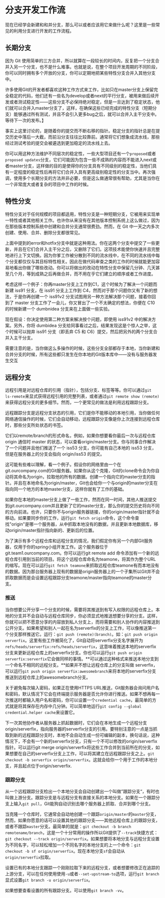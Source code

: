 # 分支开发工作流

现在已经学会新建和和并分支，那么可以或者应该用它来做什么呢？这里是一些常见的利用分支进行开发的工作流程。

## 长期分支

因为 Git 使用简单的三方合并，所以就算在一段较长的时间内，反复把一个分支合并入另一个分支，也不是什么难事。也就是说，在整个项目开发周期的不同阶段，你可以同时拥有多个开放的分支，你可以定期地把某些特性分支合并入其他分支中。

许多使用Git的开发者都喜欢这种工作方式来工作，比如只在master分支上保留完全稳定的代码，他们还有一些名为develop或者next的平行分支，被用来做后续开发或者测试稳定性——这些分支不必保持绝对稳定，但是一旦达到了稳定状态，他们就可以合并入master分支了，这样，在确保这些已经完成的特性分支（短期分支）能够通过所有测试，并且不会引入更多bug之后，就可以合并入主干分支中。等待下一次的发布。】

事实上这里讨论的，是随着你的提交而不断右移的指针。稳定分支的指针总是在提交历史中落后一大截，而前沿分支往往比较靠前。通常将它们想象成流水线，那些经过测试考验的提交会被遴选到更加稳定的流水线上去。

你可以用这种方法维护不同层次的稳定性，一些大型项目还有一个`proposed`或者`proposed updates`分支，它们可能因为包含一些不成熟的内容而不能进入next或者master分支，这样做的目的是使得你的分支具有不同级别的稳定性，当他们具有一定程度的稳定性后再将它们合并入具有更高级别稳定性的分支当中。再次强调，使用多个长期分支的方法并非必要，但是这么做通常很有帮助，尤其是当你在一个非常庞大或者复杂的项目中工作的时候。

## 特性分支

特性分支对于任何规模的项目都适用，特性分支是一种短期分支，它被用来实现单一特性或者其他相关工作。也许你从来没有在其他版本控制系统上这么做过，因为在那些版本控制系统中创建和合并分支通常很费劲。然而，在 Git 中一天之内多次创建、使用、合并、删除分支都很常见。

上面中提到的error和hotfix分支中就是这种用法。你在这两个分支中提交了一些更新，并且在它们合并入主干分之后，又删除了它们。这项技术能使你快速并且完整地进行上下文切换。因为你爹工作被分散到不同的流水线中，在不同的流水线中每个分支都仅仅与其目标特性相关。因此在做代码审查之类的工作的时候就能更加容易地看出你做了哪些改动。你可以将做出的改动在特性分支中保留几分钟、几天甚至几个月，等到成熟之后再做合并，而不用在乎它们建立的顺序或者工作进度。

考虑这样一个例子：你再master分支上工作到C1，这个时候为了解决一个问题而新建 iss91 分支，在 iss91 分支上工作到 C4，然而对于那个问题你又有了新的想法，于是你再创建一个 iss91v2 分支试图用另一种方法解决那个问题，接着你回到了 master 分支工作了一会儿，你又冒出了一个不太确定的想法，你便在 C10 的时候新建一个 dumbnidea 分支来在上面做一些实验。

现在假设：你决定使用第二种方案来解决按个问题，即使用 iss91v2 中的解决方案。另外，你将 dumbidea 分支给同事看过之后，结果发现这是个惊人之举，这个时候可以抛弃 iss91 分支（即丢弃 C5 和 C6）提交，然后把另外的两个分支合并入主干分支。

需要注意的是，当你做这么多操作的时候，这些分支全部都存于本地，当你新建和合并分支的时候，所有这些都只发生在你本地的Git版本库中——没有与服务器发生交互

## 远程分支

远程引用是对远程仓库的引用（指针），包括分支、标签等等。你可以通过`git ls-remote`来显式获得远程引用的完整列表，或者通过`git remote show (remote)`来获得远程分支的更多细节。然而，一个更常见的做法是利用远程跟踪分支。

远程跟踪分支是远程分支状态的引用，它们是你不能移动的本地引用，当你做任何网络通信操作的时候，它们会自动移动，远程跟踪分支像是你上次连接到远程仓库时，那些分支所处状态的书签。

它们以remote/branch的形式命名，例如，如果你想要看你最后一次与远程仓库 origin 通信时 master 的状态，可以查看origin/master分支。你与同事合作解决了一个问题并且他们推送了一个 iss53 分支，你可能有自己本地的 iss53 分支，但是在服务器上的分支会指向 origin/iss53 的提交。

这可能有些难以理解，看一个例子。假设你的网络里由一个在git.ourcompany.com的Git服务器。如果你从这个克隆，Git的clone命令会为你自动将其命名为origin，拉取他的所有的数据。创建一个指向它的master分支的指针。并且在本地命名为origin/master，Git也会给你一个与origin的master分支在指向同一个地方的本地master分支，这样你就有了工作的基础。

如果你在本地的master分支上做了一些工作，然而在同一时间，其他人推送提交到git.ourcompany.com并且更新了它的master分支，那么你的提交历史将向不同的方向前进。也许，只要你不与origin服务器链接，你的origin/master指针就不会移动。如果要同步你的工作，运行`git fetch origin`命令，这个命令查找"origin"是哪一个服务器，从中抓取本地没有的数据，并且更新本地数据库，移动origin/master指针指向新的、更新后的位置。

为了演示有多个远程仓库和远程分支的情况，我们假定你有另一个内部Git服务器，仅用于你的spring小组开发工作。这个服务器位于git.team1.ourcompany.com。你可以运行git remote add 命令添加有一个新的远程仓库引用到当前的项目。将这个远程仓库命名为teamone，将其作为整个URL的缩写。现在可以运行`git fetch teamone`来抓取远程仓库teamone有而本地没有的数据。因为那台服务器上现有的数据是origin服务器上的一个子集所以Git并不会抓取数据而是会设置远程跟踪分支teamone/master指向teamone的master分支。

### 推送

当你想要公开分享一个分支的时候，需要将其推送到有写入权限的远程仓库上。本地的分支并不会自动与远程仓库同步，你必须显式地推送想要分享的分支。这样，你就可以把不愿意分享的内容放到私人分支上，而将需要和别人协作的内容推送到公开分支。如果希望和别人一起在名为serverfix的分支上工作，可以像推送第一个分支那样推送它。运行：`git push (remote)(branch)`。如：`git push origin serverfix`。这里有些工作被简化了，Git自动将serverfix分支名字展开为`refs/heads/serverfix:refs/heads/serverfix`，这意味着推送本地的serverfix分支来更新远程仓库上的serverfix分支。你也可以运行`git push origin serverfix:serverfix`它会做同样的事情。**可以通过这种格式来推送本地分支到一个命名不相同的远程分支。**如果并不想让远程仓库上的分支叫做 serverfix，可以运行`git push origin serverfix:awesomebranch`来将本地的serverfix分支推送到远程仓库上的awesomebranch分支。

关于避免每次输入密码，如果正在使用HTTPS URL推送，Git服务器会询问用户名和密码，默认情况下它会在终端提示服务器是否允许你进行推送。如果不想再每一次推送时都输入用户名和密码，你可以设置一个`credential cache`，最简单的方式就是将其保存在内存中几分钟。可以简单地运行`git config --global credential.helper cache`来设置它。

下一次其他协作者从服务器上抓起数据时，它们会在本地生成一个远程分支 origin/serverfix，指向服务器的serverfix分支的引用。要特别注意的一点是当抓取到新的远程跟踪分支时，本地不会自动生成一份可编辑的副本，换句话说，这种情况下，不会有一个新的serverfix分支，只有一个不可以修改的origin/serverfix指针。可以运行git merge origin/serverfix将这些工作合并到当前所在的分支，如果想要在自己的serverfix分支上工作，可以将其建立在远程跟踪分支之上。`git checkout -b serverfix origin/serverfix`。这就会给你一个用于工作的本地分支，并且起点位于origin/serverfix.

### 跟踪分支

从一个远程跟踪分支检出一个本地分支会自动创建出一个叫做”跟踪分支“，有时也叫做上游分支。跟踪分支是与远程分支有直接关系的本地分支。如果在一个跟踪分支上输入`git pull`，Git能狗自动识别去哪个服务器上抓取、合并到哪个分支。

当克隆一个仓库时，它通常会自动地创建一个跟踪`origin/master`的`master`分支，然而，如果你愿意的话可以设置其他的跟踪分支——其他远程仓库上的跟踪分支，或者不跟踪`master`分支。最简单的就是：`git checkout -b branch remotename/branch`，这是一个十分常用的操作所以Git提供了`--track`快捷方式：`git checkout --track origin/serverfix`。如果想要将本地分支与远程分支设置为不同名字，可以轻松增加一个不同名字的本地分支的上一个命令：`git checkout -b sf origin/serverfix`。现在本地分支`sf`会自动从`origin/serverfix`拉取。

设置已有的本地分支跟踪一个刚刚拉取下来的远程分支，或者想要修改正在追踪的上游分支，可以在任何使用使用`-u`或者`--set-upstream-to`选项，运行`git branch`显式设置`git branch -u origin/serverfix`。

如果想要查看设置的所有跟踪分支。可以使用`git branch -vv`。